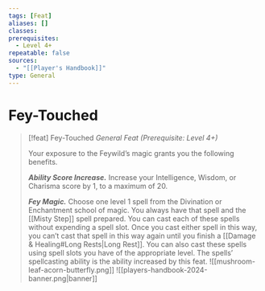 ```yaml
---
tags: [Feat]
aliases: []
classes: 
prerequisites:
  - Level 4+
repeatable: false
sources:
  - "[[Player's Handbook]]"
type: General
---
```

# Fey-Touched
>[!feat] Fey-Touched
>_General Feat (Prerequisite: Level 4+)_
>
>Your exposure to the Feywild’s magic grants you the following benefits.
>
>**_Ability Score Increase._** Increase your Intelligence, Wisdom, or Charisma score by 1, to a maximum of 20.
>
>**_Fey Magic._** Choose one level 1 spell from the Divination or Enchantment school of magic. You always have that spell and the [[Misty Step]] spell prepared. You can cast each of these spells without expending a spell slot. Once you cast either spell in this way, you can’t cast that spell in this way again until you finish a [[Damage & Healing#Long Rests\|Long Rest]]. You can also cast these spells using spell slots you have of the appropriate level. The spells’ spellcasting ability is the ability increased by this feat.
>![[mushroom-leaf-acorn-butterfly.png]]
![[players-handbook-2024-banner.png|banner]]